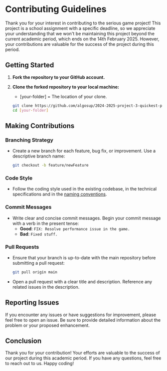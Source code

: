 # Contributing Guidelines

Thank you for your interest in contributing to the serious game project! This project is a school assignment with a specific deadline, so we appreciate your understanding that we won't be maintaining this project beyond the current academic period, which ends on the 14th February 2025. However, your contributions are valuable for the success of the project during this period.

## Getting Started

1. **Fork the repository to your GitHub account.**

2. **Clone the forked repository to your local machine:**

    - [your-folder] = The location of your clone.

    ```bash
    git clone https://github.com/algosup/2024-2025-project-3-quickest-path-team-4
    cd [your-folder]
    ```

## Making Contributions

### Branching Strategy

- Create a new branch for each feature, bug fix, or improvement. Use a descriptive branch name:
    ```bash
    git checkout -b feature/newFeature
    ```

### Code Style

- Follow the coding style used in the existing codebase, in the technical specifications and in the [naming conventions](https://github.com/algosup/2024-2025-project-3-quickest-path-team-4/blob/document/technicalSpecification/namingConventions.md).

### Commit Messages

- Write clear and concise commit messages. Begin your commit message with a verb in the present tense:
    - **Good**: `FIX: Resolve performance issue in the game.`
    - **Bad**: `Fixed stuff.`

### Pull Requests

- Ensure that your branch is up-to-date with the main repository before submitting a pull request:
    ```bash
    git pull origin main
    ```

- Open a pull request with a clear title and description. Reference any related issues in the description.

## Reporting Issues

If you encounter any issues or have suggestions for improvement, please feel free to open an issue. Be sure to provide detailed information about the problem or your proposed enhancement.

## Conclusion

Thank you for your contribution! Your efforts are valuable to the success of our project during this academic period. If you have any questions, feel free to reach out to us. Happy coding!
